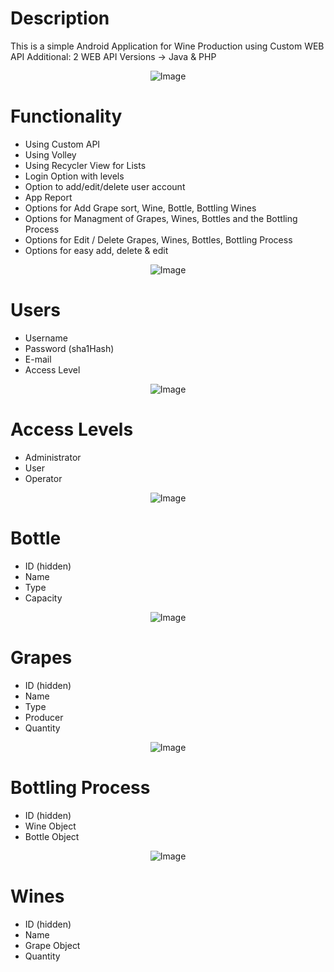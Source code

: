 # Description
This is a simple Android Application for Wine Production using Custom WEB API
Additional: 2 WEB API Versions -> Java & PHP

<center>

![Image](https://cloud.netlifyusercontent.com/assets/344dbf88-fdf9-42bb-adb4-46f01eedd629/6c3ead2d-a453-4c41-ac54-2823b27dd966/hr-ross-cooper-2.png)

</center>

# Functionality 
- Using Custom API
- Using Volley
- Using Recycler View for Lists
- Login Option with levels
- Option to add/edit/delete user account
- App Report
- Options for Add Grape sort, Wine, Bottle, Bottling Wines
- Options for Managment of Grapes, Wines, Bottles and the Bottling Process
- Options for Edit / Delete Grapes, Wines, Bottles, Bottling Process
- Options for easy add, delete & edit

<center>

![Image](https://cloud.netlifyusercontent.com/assets/344dbf88-fdf9-42bb-adb4-46f01eedd629/6c3ead2d-a453-4c41-ac54-2823b27dd966/hr-ross-cooper-2.png)

</center>

# Users 
- Username
- Password (sha1Hash)
- E-mail
- Access Level


<center>

![Image](https://cloud.netlifyusercontent.com/assets/344dbf88-fdf9-42bb-adb4-46f01eedd629/6c3ead2d-a453-4c41-ac54-2823b27dd966/hr-ross-cooper-2.png)

</center>

# Access Levels 
- Administrator
- User
- Operator


<center>

![Image](https://cloud.netlifyusercontent.com/assets/344dbf88-fdf9-42bb-adb4-46f01eedd629/6c3ead2d-a453-4c41-ac54-2823b27dd966/hr-ross-cooper-2.png)

</center>

# Bottle 
- ID (hidden)
- Name
- Type
- Capacity

<center>

![Image](https://cloud.netlifyusercontent.com/assets/344dbf88-fdf9-42bb-adb4-46f01eedd629/6c3ead2d-a453-4c41-ac54-2823b27dd966/hr-ross-cooper-2.png)

</center>

# Grapes 
- ID (hidden)
- Name
- Type
- Producer
- Quantity

<center>

![Image](https://cloud.netlifyusercontent.com/assets/344dbf88-fdf9-42bb-adb4-46f01eedd629/6c3ead2d-a453-4c41-ac54-2823b27dd966/hr-ross-cooper-2.png)

</center>

# Bottling Process
- ID (hidden)
- Wine Object
- Bottle Object

<center>

![Image](https://cloud.netlifyusercontent.com/assets/344dbf88-fdf9-42bb-adb4-46f01eedd629/6c3ead2d-a453-4c41-ac54-2823b27dd966/hr-ross-cooper-2.png)

</center>

# Wines
- ID (hidden)
- Name
- Grape Object
- Quantity
